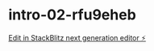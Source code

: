 # intro-02-rfu9eheb

[Edit in StackBlitz next generation editor ⚡️](https://stackblitz.com/~/github.com/matteolecis/intro-02-rfu9eheb)